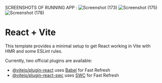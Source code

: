 SCREENSHOTS OF RUNNING APP :
![Screenshot (173)](https://github.com/SahilAgrwl/Chatbot/assets/110213349/656af6df-81ae-47fe-a9a5-c3fee2003373)
![Screenshot (175)](https://github.com/SahilAgrwl/Chatbot/assets/110213349/a4e2a6ac-9c00-40fa-a998-b3ab64d25388)
![Screenshot (178)](https://github.com/SahilAgrwl/Chatbot/assets/110213349/e8c922ca-d718-4012-9467-f6dfc1f89545)



# React + Vite

This template provides a minimal setup to get React working in Vite with HMR and some ESLint rules.

Currently, two official plugins are available:

- [@vitejs/plugin-react](https://github.com/vitejs/vite-plugin-react/blob/main/packages/plugin-react/README.md) uses [Babel](https://babeljs.io/) for Fast Refresh
- [@vitejs/plugin-react-swc](https://github.com/vitejs/vite-plugin-react-swc) uses [SWC](https://swc.rs/) for Fast Refresh
